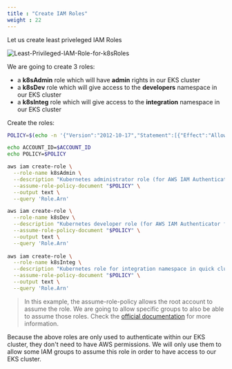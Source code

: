 ```yaml
---
title : "Create IAM Roles"
weight : 22
---
```


Let us create least priveleged IAM Roles


![Least-Privileged-IAM-Role-for-k8sRoles](../../../static/images/Least-Privileged-IAM-Role-for-k8sRoles.png)


We are going to create 3 roles:

-   a **k8sAdmin** role which will have **admin** rights in our EKS cluster
-   a **k8sDev** role which will give access to the **developers** namespace in our EKS cluster
-   a **k8sInteg** role which will give access to the **integration** namespace in our EKS cluster



Create the roles:

```bash
POLICY=$(echo -n '{"Version":"2012-10-17","Statement":[{"Effect":"Allow","Principal":{"AWS":"arn:aws:iam::'; echo -n "$ACCOUNT_ID"; echo -n ':root"},"Action":"sts:AssumeRole","Condition":{}}]}')

echo ACCOUNT_ID=$ACCOUNT_ID
echo POLICY=$POLICY

aws iam create-role \
  --role-name k8sAdmin \
  --description "Kubernetes administrator role (for AWS IAM Authenticator for Kubernetes)." \
  --assume-role-policy-document "$POLICY" \
  --output text \
  --query 'Role.Arn'

aws iam create-role \
  --role-name k8sDev \
  --description "Kubernetes developer role (for AWS IAM Authenticator for Kubernetes)." \
  --assume-role-policy-document "$POLICY" \
  --output text \
  --query 'Role.Arn'
  
aws iam create-role \
  --role-name k8sInteg \
  --description "Kubernetes role for integration namespace in quick cluster." \
  --assume-role-policy-document "$POLICY" \
  --output text \
  --query 'Role.Arn'
```

> In this example, the assume-role-policy allows the root account to assume the role. We are going to allow specific groups to also be able to assume those roles. Check the [official documentation](https://docs.aws.amazon.com/eks/latest/userguide/iam-roles-for-service-accounts-technical-overview.html)  for more information.


Because the above roles are only used to authenticate within our EKS cluster, they don't need to have AWS permissions. We will only use them to allow some IAM groups to assume this role in order to have access to our EKS cluster.
